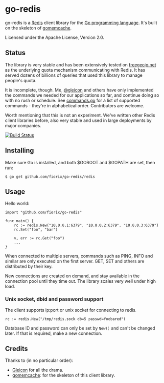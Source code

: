 go-redis
========

go-redis is a [Redis](http://redis.io) client library for the
[Go programming language](http://golang.org). It's built on the skeleton of
[gomemcache](http://github.com/bradfitz/gomemcache).

Licensed under the Apache License, Version 2.0.


## Status

The library is very stable and has been extensively tested on
[freegeoip.net](http://freegeoip.net) as the underlying quota mechanism
communicating with Redis. It has served dozens of billions of queries that
used this library to manage people's quota.

It is incomplete, though. Me, [@gleicon](https://github.com/gleicon) and
others have only implemented the commands we needed for our applications so
far, and continue doing so with no rush or schedule. See
[commands.go](https://github.com/fiorix/go-redis/blob/master/redis/commands.go)
for a list of supported commands - they're in alphabetical order. Contributors
are welcome.

Worth mentioning that this is not an experiment. We've written other Redis
client libraries before, also very stable and used in large deployments by
major companies.

[![Build Status](https://secure.travis-ci.org/fiorix/go-redis.png)](http://travis-ci.org/fiorix/go-redis)


## Installing

Make sure Go is installed, and both $GOROOT and $GOPATH are set, then
run:

	$ go get github.com/fiorix/go-redis/redis


## Usage

Hello world:

	import "github.com/fiorix/go-redis"

	func main() {
		rc := redis.New("10.0.0.1:6379", "10.0.0.2:6379", "10.0.0.3:6379")
		rc.Set("foo", "bar")

		v, err := rc.Get("foo")
		...
	}

When connected to multiple servers, commands such as PING, INFO and
similar are only executed on the first server. GET, SET and others are
distributed by their key.

New connections are created on demand, and stay available in the connection
pool until they time out. The library scales very well under high load.


### Unix socket, dbid and password support

The client supports ip:port or unix socket for connecting to redis.

	rc := redis.New("/tmp/redis.sock db=5 passwd=foobared")

Database ID and password can only be set by ``New()`` and can't be
changed later. If that is required, make a new connection.


## Credits

Thanks to (in no particular order):

- [Gleicon](https://github.com/gleicon) for all the drama.
- [gomemcache](https://github.com/bradfitz/gomemcache): for the skeleton of
this client library.

